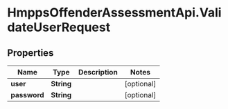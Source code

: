 # HmppsOffenderAssessmentApi.ValidateUserRequest

## Properties
Name | Type | Description | Notes
------------ | ------------- | ------------- | -------------
**user** | **String** |  | [optional] 
**password** | **String** |  | [optional] 


